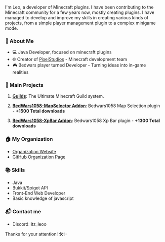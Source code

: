I'm Leo, a developer of Minecraft plugins. I have been contributing to the Minecraft community for a few years now, mostly creating plugins. I have managed to develop and improve my skills in creating various kinds of projects, from a simple player management plugin to a complex minigame mode.

### 🚀 About Me

- 💻 Java Developer, focused on minecraft plugins
- 🌐 Creator of [PixelStudios](https://wiki.pixelstudios.dev/) - Minecraft development team
- 🎮 Bedwars player turned Developer - Turning ideas into in-game realities

### 🌟 Main Projects

1. **[Guilds](https://www.spigotmc.org/resources/110931/)**: The Ultimate Minecraft Guild system.

2. **[BedWars1058-MapSelector Addon](https://polymart.org/resource/2776)**: Bedwars1058 Map Selection plugin - **+1500 Total downloads**

3. **[BedWars1058-XpBar Addon](https://polymart.org/resource/2743)**: Bedwars1058 Xp Bar plugin - **+1300 Total downloads**

### 🏠 My Organization

- [Organization Website](https://wiki.pixelstudios.dev/)
- [GitHub Organization Page](https://github.com/PixelStudiosDev)

### 📚 Skills

- Java
- Bukkit/Spigot API
- Front-End Web Developer
- Basic knowledge of javascript 

### 📬 Contact me

- Discord: itz_leoo

Thanks for your attention! 🛠️✨
